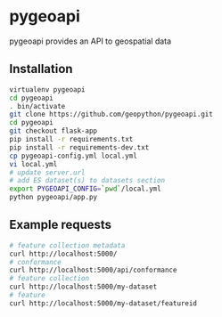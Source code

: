 # pygeoapi
pygeoapi provides an API to geospatial data

## Installation

```bash
virtualenv pygeoapi
cd pygeoapi
. bin/activate
git clone https://github.com/geopython/pygeoapi.git
cd pygeoapi
git checkout flask-app
pip install -r requirements.txt
pip install -r requirements-dev.txt
cp pygeoapi-config.yml local.yml
vi local.yml
# update server.url
# add ES dataset(s) to datasets section
export PYGEOAPI_CONFIG=`pwd`/local.yml
python pygeoapi/app.py
```

## Example requests

```bash
# feature collection metadata
curl http://localhost:5000/
# conformance
curl http://localhost:5000/api/conformance
# feature collection
curl http://localhost:5000/my-dataset
# feature
curl http://localhost:5000/my-dataset/featureid
```
